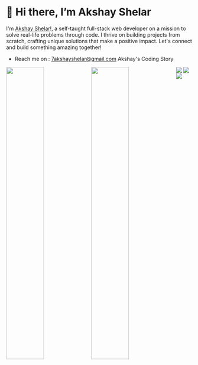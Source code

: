 

# 👋 Hi there, I’m Akshay Shelar
 I'm [Akshay Shelar](https://ask-shay.github.io)!, a self-taught full-stack web developer on a mission to solve real-life problems through code. I thrive on building projects from scratch, crafting unique solutions that make a positive impact. Let's connect and build something amazing together! 

- Reach me on : 7akshayshelar@gmail.com
Akshay's Coding Story
  
<img align="left" width="45%" src="https://github-readme-stats.vercel.app/api?username=ask-shay&show_icons=true&theme=radical" >
<img align="left" width="45%" src="https://github-readme-stats.vercel.app/api/top-langs/?username=ask-shay&layout=compact" />

<img align="left" src="https://img.shields.io/badge/JavaScript-F7DF1E.svg?style=for-the-badge&logo=JavaScript&logoColor=black" />
<img align="left" src="https://img.shields.io/badge/React-61DAFB.svg?style=for-the-badge&logo=React&logoColor=black" />
<img align="left" src="https://img.shields.io/badge/Node.js-339933.svg?style=for-the-badge&logo=nodedotjs&logoColor=white" />



